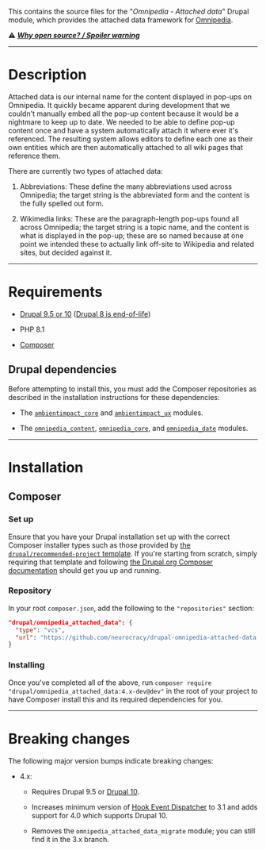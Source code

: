 This contains the source files for the "*Omnipedia - Attached data*" Drupal
module, which provides the attached data framework for
[Omnipedia](https://omnipedia.app/).

⚠️ ***[Why open source? / Spoiler warning](https://omnipedia.app/open-source)***

----

# Description

Attached data is our internal name for the content displayed in pop-ups on
Omnipedia. It quickly became apparent during development that we couldn't
manually embed all the pop-up content because it would be a nightmare to keep up
to date. We needed to be able to define pop-up content once and have a system
automatically attach it where ever it's referenced. The resulting system allows
editors to define each one as their own entities which are then automatically
attached to all wiki pages that reference them.

There are currently two types of attached data:

1. Abbreviations: These define the many abbreviations used across Omnipedia; the target string is the abbreviated form and the content is the fully spelled out form.

2. Wikimedia links: These are the paragraph-length pop-ups found all across Omnipedia; the target string is a topic name, and the content is what is displayed in the pop-up; these are so named because at one point we intended these to actually link off-site to Wikipedia and related sites, but decided against it.

----

# Requirements

* [Drupal 9.5 or 10](https://www.drupal.org/download) ([Drupal 8 is end-of-life](https://www.drupal.org/psa-2021-11-30))

* PHP 8.1

* [Composer](https://getcomposer.org/)

## Drupal dependencies

Before attempting to install this, you must add the Composer repositories as
described in the installation instructions for these dependencies:

* The [`ambientimpact_core`](https://github.com/Ambient-Impact/drupal-ambientimpact-core) and [`ambientimpact_ux`](https://github.com/Ambient-Impact/drupal-ambientimpact-ux) modules.

* The [`omnipedia_content`](https://github.com/neurocracy/drupal-omnipedia-content), [`omnipedia_core`](https://github.com/neurocracy/drupal-omnipedia-core), and [`omnipedia_date`](https://github.com/neurocracy/drupal-omnipedia-date) modules.

----

# Installation

## Composer

### Set up

Ensure that you have your Drupal installation set up with the correct Composer
installer types such as those provided by [the `drupal/recommended-project`
template](https://www.drupal.org/docs/develop/using-composer/starting-a-site-using-drupal-composer-project-templates#s-drupalrecommended-project).
If you're starting from scratch, simply requiring that template and following
[the Drupal.org Composer
documentation](https://www.drupal.org/docs/develop/using-composer/starting-a-site-using-drupal-composer-project-templates)
should get you up and running.

### Repository

In your root `composer.json`, add the following to the `"repositories"` section:

```json
"drupal/omnipedia_attached_data": {
  "type": "vcs",
  "url": "https://github.com/neurocracy/drupal-omnipedia-attached-data.git"
}
```

### Installing

Once you've completed all of the above, run `composer require
"drupal/omnipedia_attached_data:4.x-dev@dev"` in the root of your project to have
Composer install this and its required dependencies for you.

-----------------

# Breaking changes

The following major version bumps indicate breaking changes:

* 4.x:

  * Requires Drupal 9.5 or [Drupal 10](https://www.drupal.org/project/drupal/releases/10.0.0).

  * Increases minimum version of [Hook Event Dispatcher](https://www.drupal.org/project/hook_event_dispatcher) to 3.1 and adds support for 4.0 which supports Drupal 10.

  * Removes the `omnipedia_attached_data_migrate` module; you can still find it in the 3.x branch.
